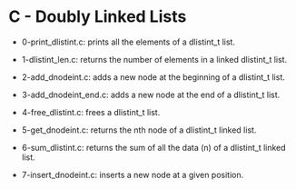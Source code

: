 # C - Doubly Linked Lists

* 0-print_dlistint.c: prints all the elements of a dlistint_t list.

* 1-dlistint_len.c: returns the number of elements in a linked dlistint_t list.

* 2-add_dnodeint.c: adds a new node at the beginning of a dlistint_t list.

* 3-add_dnodeint_end.c: adds a new node at the end of a dlistint_t list.

* 4-free_dlistint.c: frees a dlistint_t list.

* 5-get_dnodeint.c: returns the nth node of a dlistint_t linked list.

* 6-sum_dlistint.c:  returns the sum of all the data (n) of a dlistint_t linked list.

* 7-insert_dnodeint.c: inserts a new node at a given position.


